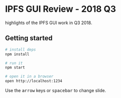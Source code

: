 # IPFS GUI Review - 2018 Q3

highlights of the IPFS GUI work in Q3 2018.

## Getting started

```sh
# install deps
npm install

# run it
npm start

# open it in a browser
open http://localhost:1234
```

Use the <kbd>arrow</kbd> keys or <kbd>spacebar</kbd> to change slide.
